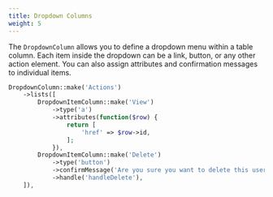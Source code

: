 ```yaml
---
title: Dropdown Columns
weight: 5
---
```


The `DropdownColumn` allows you to define a dropdown menu within a table column. Each item inside the dropdown can be a link, button, or any other action element. You can also assign attributes and confirmation messages to individual items.

```php
DropdownColumn::make('Actions')
    ->lists([
        DropdownItemColumn::make('View')
            ->type('a')
            ->attributes(function($row) {
                return [
                    'href' => $row->id,
                ];
            }),
        DropdownItemColumn::make('Delete')
            ->type('button')
            ->confirmMessage('Are you sure you want to delete this user ?')
            ->handle('handleDelete'),
    ]),
```
